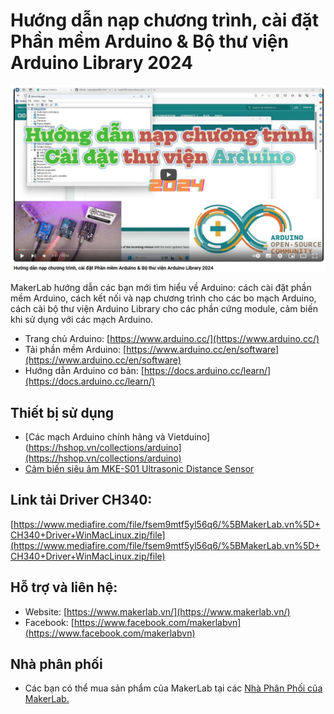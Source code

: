 # Hướng dẫn nạp chương trình, cài đặt Phần mềm Arduino & Bộ thư viện Arduino Library 2024

[![Huong dan su dung Arduino](/image/arduino.png)](https://www.youtube.com/watch?v=yY8ZEi6zzrM)

MakerLab hướng dẫn các bạn mới tìm hiểu về Arduino: cách cài đặt phần mềm Arduino, cách kết nối và nạp chương trình cho các bo mạch Arduino, cách cài bộ thư viện Arduino Library cho các phần cứng module, cảm biến khi sử dụng với các mạch Arduino.
- Trang chủ Arduino: [https://www.arduino.cc/](https://www.arduino.cc/)
- Tải phần mềm Arduino: [https://www.arduino.cc/en/software](https://www.arduino.cc/en/software)
- Hướng dẫn Arduino cơ bản: [https://docs.arduino.cc/learn/](https://docs.arduino.cc/learn/)

## Thiết bị sử dụng
- [Các mạch Arduino chính hãng và Vietduino](https://hshop.vn/collections/arduino](https://hshop.vn/collections/arduino)
- [Cảm biến siêu âm MKE-S01 Ultrasonic Distance Sensor](https://www.makerlab.vn/mkes01)

## Link tải Driver CH340:
[https://www.mediafire.com/file/fsem9mtf5yl56q6/%5BMakerLab.vn%5D+CH340+Driver+WinMacLinux.zip/file](https://www.mediafire.com/file/fsem9mtf5yl56q6/%5BMakerLab.vn%5D+CH340+Driver+WinMacLinux.zip/file)

## Hỗ trợ và liên hệ:

- Website: [https://www.makerlab.vn/](https://www.makerlab.vn/)
- Facebook: [https://www.facebook.com/makerlabvn](https://www.facebook.com/makerlabvn)

## Nhà phân phối

- Các bạn có thể mua sản phẩm của MakerLab tại các [Nhà Phân Phối của MakerLab.](https://www.makerlab.vn/distributor/)
